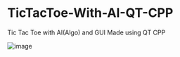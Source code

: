 # TicTacToe-With-AI-QT-CPP
Tic Tac Toe with AI(Algo) and GUI Made using QT CPP


![image](https://user-images.githubusercontent.com/10165966/197432258-7534ae3d-9820-4b89-93d7-ec68f1a53e10.jpg)
